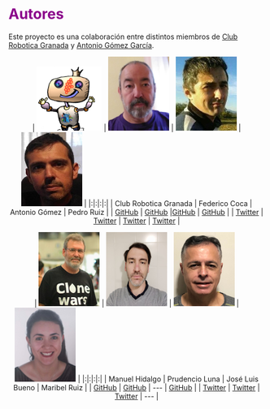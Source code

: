 # <FONT COLOR=#8B008B>Autores</font>

Este proyecto es una colaboración entre distintos miembros de [Club Robotica Granada](https://clubroboticagranada.github.io/) y [Antonio Gómez García](https://serendipiaeditorial.com/robotica-con-arduino/).

<center>

| ![Club Robotica Granada](../img/mi-logo128x128px.png) | ![Federico Coca](../img/Fede.png)  | ![Antonio Gómez](../img/Antonio.png) | ![Pedro Ruiz](../img/pedro.png) |
|:|:|:|:|
| Club Robotica Granada | Federico Coca | Antonio Gómez | Pedro Ruiz |
| [GitHub](https://github.com/clubroboticagranada)  | [GitHub](https://github.com/fgcoca) |[GitHub](https://github.com/agomezgar) | [GitHub](https://github.com/pedroruizf) |
| [Twitter](https://twitter.com/clubroboticagra) | [Twitter](https://twitter.com/fgcoca) | [Twitter](https://twitter.com/antoniotecnocr) | [Twitter](https://twitter.com/pedroruizf) |

</center>

<center>

| ![Manuel Hidalgo](../img/Manuel.png) | ![Prudencio Luna](../img/Pruden.png) | ![José Luis Bueno](../img/JoseL.png) | ![Maribel Ruiz](../img/Maribel.png) |
|:|:|:|:|
| Manuel Hidalgo | Prudencio Luna | José Luis Bueno | Maribel Ruiz |
| [GitHub](https://github.com/leobotmanuel) | [GitHub](https://github.com/plunax) | --- | [GitHub](https://github.com/mruiz54) |
| [Twitter](https://twitter.com/leobotmanuel) | [Twitter](https://twitter.com/plunax) | [Twitter](https://twitter.com/jbtecno) | --- |

</center>
